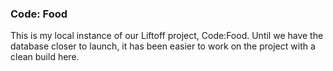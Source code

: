 ### Code: Food

This is my local instance of our Liftoff project, Code:Food. Until we have the database closer to launch, it has been easier to work on the project with a clean build here. 

